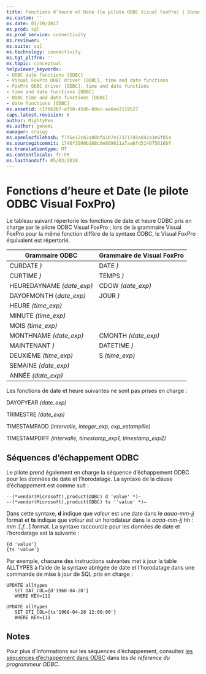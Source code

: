 ```yaml
---
title: Fonctions d’heure et Date (le pilote ODBC Visual FoxPro) | Documents Microsoft
ms.custom: ''
ms.date: 01/19/2017
ms.prod: sql
ms.prod_service: connectivity
ms.reviewer: ''
ms.suite: sql
ms.technology: connectivity
ms.tgt_pltfrm: ''
ms.topic: conceptual
helpviewer_keywords:
- ODBC date functions [ODBC]
- Visual FoxPro ODBC driver [ODBC], time and date functions
- FoxPro ODBC driver [ODBC], time and date functions
- time and date functions [ODBC]
- ODBC time and date functions [ODBC]
- date functions [ODBC]
ms.assetid: c1fb63b7-af50-45d6-8dec-ae6ea7119527
caps.latest.revision: 6
author: MightyPen
ms.author: genemi
manager: craigg
ms.openlocfilehash: f795e12cb2a88bfa1b7e17371745a841a3e6f854
ms.sourcegitcommit: 1740f3090b168c0e809611a7aa6fd514075616bf
ms.translationtype: MT
ms.contentlocale: fr-FR
ms.lasthandoff: 05/03/2018
---
```

# <a name="time-and-date-functions-visual-foxpro-odbc-driver"></a>Fonctions d’heure et Date (le pilote ODBC Visual FoxPro)
Le tableau suivant répertorie les fonctions de date et heure ODBC pris en charge par le pilote ODBC Visual FoxPro ; lors de la grammaire Visual FoxPro pour la même fonction diffère de la syntaxe ODBC, le Visual FoxPro équivalent est répertorié.  
  
|Grammaire ODBC|Grammaire de Visual FoxPro|  
|------------------|---------------------------|  
|CURDATE *)*|DATE *)*|  
|CURTIME *)*|TEMPS *)*|  
|HEUREDAYNAME *(date_exp)*|CDOW *(date_exp)*|  
|DAYOFMONTH (*date_exp)*|JOUR *)*|  
|HEURE *(time_exp)*||  
|MINUTE *(time_exp)*||  
|MOIS *(time_exp)*||  
|MONTHNAME *(date_exp)*|CMONTH *(date_exp)*|  
|MAINTENANT *)*|DATETIME *)*|  
|DEUXIÈME *(time_exp)*|S *(time_exp)*|  
|SEMAINE *(date_exp)*||  
|ANNÉE *(date_exp)*||  
  
 Les fonctions de date et heure suivantes ne sont pas prises en charge :  
  
 DAYOFYEAR *(date_exp)*  
  
 TRIMESTRE *(date_exp)*  
  
 TIMESTAMPADD *(intervalle, integer_exp, exp_estampille)*  
  
 TIMESTAMPDIFF *(intervalle, timestamp_exp1, timestamp_exp2)*  
  
## <a name="odbc-escape-sequences"></a>Séquences d’échappement ODBC  
 Le pilote prend également en charge la séquence d’échappement ODBC pour les données de date et l’horodatage. La syntaxe de la clause d’échappement est comme suit :  
  
```  
--(*vendor(Microsoft),product(ODBC) d 'value' *)—  
--(*vendor(Microsoft),product(ODBC) ts ''value' *)—  
```  
  
 Dans cette syntaxe, **d** indique que *valeur* est une date dans le *aaaa-mm-jj* format et **ts** indique que *valeur* est un horodateur dans le *aaaa-mm-jj hh : mm :*[.*f...*] format. La syntaxe raccourcie pour les données de date et l’horodatage est la suivante :  
  
```  
{d 'value'}  
{ts 'value'}  
```  
  
 Par exemple, chacune des instructions suivantes met à jour la table ALLTYPES à l’aide de la syntaxe abrégée de date et l’horodatage dans une commande de mise à jour de SQL pris en charge :  
  
```  
UPDATE alltypes  
   SET DAT_COL={d'1968-04-28'}  
   WHERE KEY=111  
  
UPDATE alltypes  
   SET DTI_COL={ts'1968-04-28 12:00:00'}  
   WHERE KEY=111  
```  
  
## <a name="remarks"></a>Notes  
 Pour plus d’informations sur les séquences d’échappement, consultez [les séquences d’échappement dans ODBC](../../odbc/reference/develop-app/escape-sequences-in-odbc.md) dans les *de référence du programmeur ODBC*.
